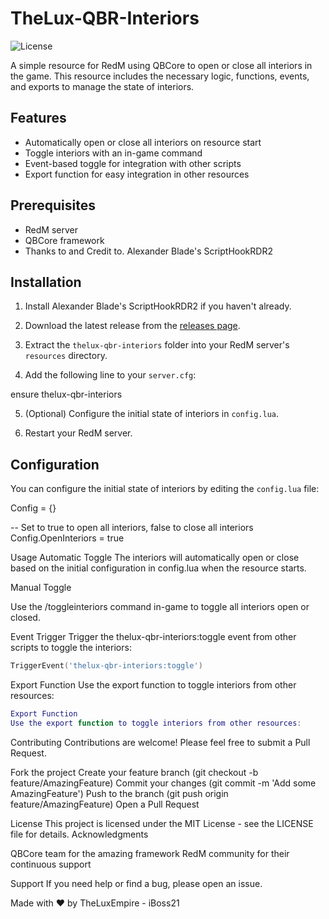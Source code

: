 # TheLux-QBR-Interiors

![License](https://img.shields.io/badge/license-MIT-blue.svg)

A simple resource for RedM using QBCore to open or close all interiors in the game. This resource includes the necessary logic, functions, events, and exports to manage the state of interiors.

## Features

- Automatically open or close all interiors on resource start
- Toggle interiors with an in-game command
- Event-based toggle for integration with other scripts
- Export function for easy integration in other resources

## Prerequisites

- RedM server
- QBCore framework
- Thanks to and Credit to. Alexander Blade's ScriptHookRDR2

## Installation

1. Install Alexander Blade's ScriptHookRDR2 if you haven't already.

2. Download the latest release from the [releases page](https://github.com/yourusername/TheLux-QBR-Interiors/releases).

3. Extract the `thelux-qbr-interiors` folder into your RedM server's `resources` directory.

4. Add the following line to your `server.cfg`:

ensure thelux-qbr-interiors

5. (Optional) Configure the initial state of interiors in `config.lua`.

6. Restart your RedM server.

## Configuration

You can configure the initial state of interiors by editing the `config.lua` file:

Config = {}

-- Set to true to open all interiors, false to close all interiors
Config.OpenInteriors = true

Usage
Automatic Toggle
The interiors will automatically open or close based on the initial configuration in config.lua when the resource starts.

Manual Toggle

Use the /toggleinteriors command in-game to toggle all interiors open or closed.

Event Trigger
Trigger the thelux-qbr-interiors:toggle event from other scripts to toggle the interiors:

```lua
TriggerEvent('thelux-qbr-interiors:toggle')
```
Export Function
Use the export function to toggle interiors from other resources:

```lua
Export Function
Use the export function to toggle interiors from other resources:
```
Contributing
Contributions are welcome! Please feel free to submit a Pull Request.

Fork the project
Create your feature branch (git checkout -b feature/AmazingFeature)
Commit your changes (git commit -m 'Add some AmazingFeature')
Push to the branch (git push origin feature/AmazingFeature)
Open a Pull Request

License
This project is licensed under the MIT License - see the LICENSE file for details.
Acknowledgments

QBCore team for the amazing framework
RedM community for their continuous support

Support
If you need help or find a bug, please open an issue.

Made with ❤️ by TheLuxEmpire - iBoss21
